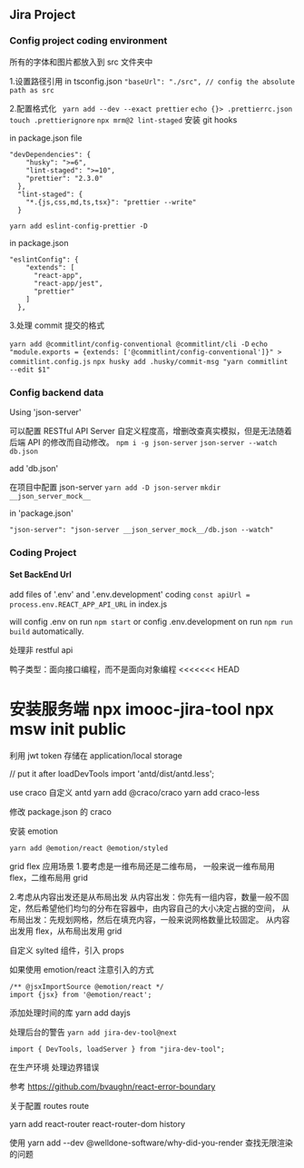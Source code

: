 ## Jira Project

### Config project coding environment

所有的字体和图片都放入到 src 文件夹中

1.设置路径引用
in tsconfig.json
`"baseUrl": "./src", // config the absolute path as src`

2.配置格式化
` yarn add --dev --exact prettier`
`echo {}> .prettierrc.json`
`touch .prettierignore`
`npx mrm@2 lint-staged` 安装 git hooks

in package.json file

```
"devDependencies": {
    "husky": ">=6",
    "lint-staged": ">=10",
    "prettier": "2.3.0"
  },
  "lint-staged": {
    "*.{js,css,md,ts,tsx}": "prettier --write"
  }
```

`yarn add eslint-config-prettier -D`

in package.json

```
"eslintConfig": {
    "extends": [
      "react-app",
      "react-app/jest",
      "prettier"
    ]
  },
```

3.处理 commit 提交的格式

`yarn add @commitlint/config-conventional @commitlint/cli -D`
`echo "module.exports = {extends: ['@commitlint/config-conventional']}" > commitlint.config.js`
`npx husky add .husky/commit-msg "yarn commitlint --edit $1"`

### Config backend data

Using 'json-server'

可以配置 RESTful API Server 自定义程度高，增删改查真实模拟，但是无法随着后端 API 的修改而自动修改。
`npm i -g json-server`
`json-server --watch db.json`

add 'db.json'

在项目中配置 json-server
`yarn add -D json-server`
`mkdir __json_server_mock__`

in 'package.json'

```
"json-server": "json-server __json_server_mock__/db.json --watch"
```

### Coding Project

#### Set BackEnd Url

add files of '.env' and '.env.development'
coding `const apiUrl = process.env.REACT_APP_API_URL` in index.js

will config .env on run `npm start` or config .env.development on run `npm run build` automatically.

处理非 restful api

鸭子类型：面向接口编程，而不是面向对象编程
<<<<<<< HEAD

安装服务端
npx imooc-jira-tool
npx msw init public
=======

利用 jwt token 存储在 application/local storage

// put it after loadDevTools
import 'antd/dist/antd.less';

use craco 自定义 antd
yarn add @craco/craco
yarn add craco-less

修改 package.json 的 craco

安装 emotion

`yarn add @emotion/react @emotion/styled`

grid flex 应用场景 1.要考虑是一维布局还是二维布局，
一般来说一维布局用 flex，二维布局用 grid

2.考虑从内容出发还是从布局出发
从内容出发：你先有一组内容，数量一般不固定，然后希望他们均匀的分布在容器中，由内容自己的大小决定占据的空间，
从布局出发：先规划网格，然后在填充内容，一般来说网格数量比较固定。
从内容出发用 flex，从布局出发用 grid

自定义 sylted 组件，引入 props

如果使用 emotion/react
注意引入的方式

```
/** @jsxImportSource @emotion/react */
import {jsx} from '@emotion/react';
```

添加处理时间的库
yarn add dayjs

处理后台的警告
`yarn add jira-dev-tool@next`

```
import { DevTools, loadServer } from "jira-dev-tool";
```

在生产环境 处理边界错误

参考 https://github.com/bvaughn/react-error-boundary


关于配置 routes route 

yarn add react-router react-router-dom history

使用 yarn add --dev @welldone-software/why-did-you-render
查找无限渲染的问题